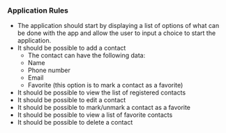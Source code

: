 ### Application Rules

- The application should start by displaying a list of options of what can be done with the app and allow the user to input a choice to start the application.
- It should be possible to add a contact
    - The contact can have the following data:
    - Name
    - Phone number
    - Email
    - Favorite (this option is to mark a contact as a favorite)
- It should be possible to view the list of registered contacts
- It should be possible to edit a contact
- It should be possible to mark/unmark a contact as a favorite
- It should be possible to view a list of favorite contacts
- It should be possible to delete a contact
